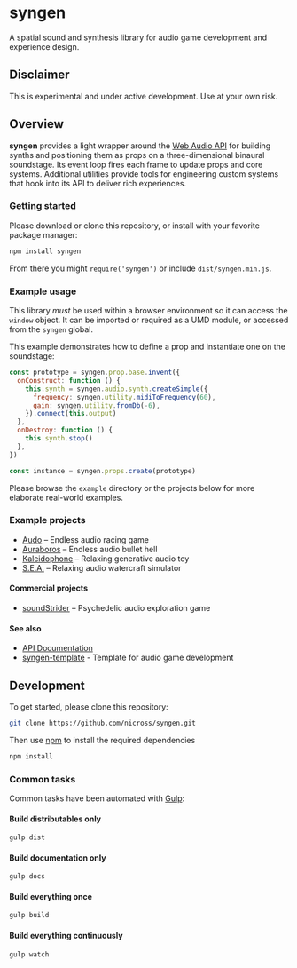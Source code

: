 # syngen
A spatial sound and synthesis library for audio game development and experience design.

## Disclaimer
This is experimental and under active development.
Use at your own risk.

## Overview
**syngen** provides a light wrapper around the [Web Audio API](https://developer.mozilla.org/en-US/docs/Web/API/Web_Audio_API) for building synths and positioning them as props on a three-dimensional binaural soundstage.
Its event loop fires each frame to update props and core systems.
Additional utilities provide tools for engineering custom systems that hook into its API to deliver rich experiences.

### Getting started
Please download or clone this repository, or install with your favorite package manager:
```sh
npm install syngen
```

From there you might `require('syngen')` or include `dist/syngen.min.js`.

### Example usage
This library _must_ be used within a browser environment so it can access the `window` object.
It can be imported or required as a UMD module, or accessed from the `syngen` global.

This example demonstrates how to define a prop and instantiate one on the soundstage:

```js
const prototype = syngen.prop.base.invent({
  onConstruct: function () {
    this.synth = syngen.audio.synth.createSimple({
      frequency: syngen.utility.midiToFrequency(60),
      gain: syngen.utility.fromDb(-6),
    }).connect(this.output)
  },
  onDestroy: function () {
    this.synth.stop()
  },
})

const instance = syngen.props.create(prototype)
```

Please browse the `example` directory or the projects below for more elaborate real-world examples.

### Example projects
- [Audo](https://github.com/nicross/audo) – Endless audio racing game
- [Auraboros](https://github.com/nicross/auraboros) – Endless audio bullet hell
- [Kaleidophone](https://github.com/nicross/kaleidophone) – Relaxing generative audio toy
- [S.E.A.](https://github.com/nicross/sea) – Relaxing audio watercraft simulator

#### Commercial projects
- [soundStrider](https://soundstrider.shiftbacktick.io) – Psychedelic audio exploration game

#### See also
- [API Documentation](https://syngen.shiftbacktick.io)
- [syngen-template](https://github.com/nicross/syngen-template) - Template for audio game development

## Development
To get started, please clone this repository:
```sh
git clone https://github.com/nicross/syngen.git
```

Then use [npm](https://nodejs.org) to install the required dependencies
```sh
npm install
```

### Common tasks
Common tasks have been automated with [Gulp](https://gulpjs.com):

#### Build distributables only
```sh
gulp dist
```

#### Build documentation only
```sh
gulp docs
```

#### Build everything once
```sh
gulp build
```

#### Build everything continuously
```sh
gulp watch
```
